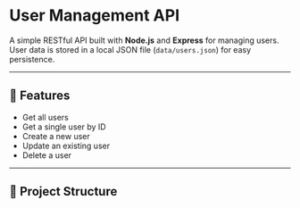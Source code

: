 # User Management API

A simple RESTful API built with **Node.js** and **Express** for managing users.  
User data is stored in a local JSON file (`data/users.json`) for easy persistence.

---

## 🚀 Features
- Get all users
- Get a single user by ID
- Create a new user
- Update an existing user
- Delete a user

---

## 📂 Project Structure
